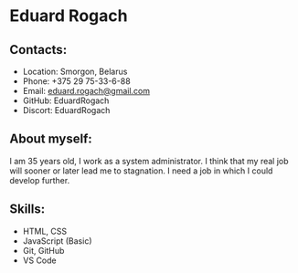 # **Eduard Rogach**

## Contacts:
 * Location: Smorgon, Belarus
 * Phone: +375 29 75-33-6-88
 * Email: eduard.rogach@gmail.com
 * GitHub: EduardRogach
 * Discort: EduardRogach

## About myself:
I am 35 years old, I work as a system administrator. I think that my real job will sooner or later lead me to stagnation. I need a job in which I could develop further.

## Skills:
 * HTML,  CSS
 * JavaScript (Basic)
 * Git, GitHub
 * VS Code